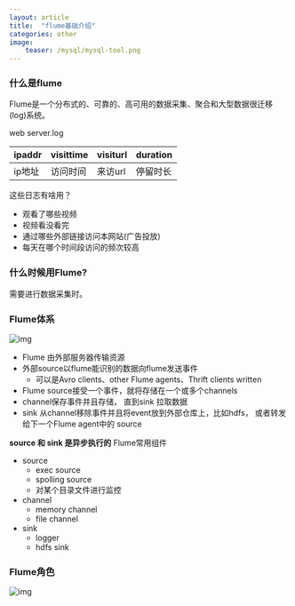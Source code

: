 ```yaml
---
layout: article
title:  "flume基础介绍"
categories: other
image:
    teaser: /mysql/mysql-tool.png
---
```


### 什么是flume

Flume是一个分布式的、可靠的、高可用的数据采集、聚合和大型数据很迁移(log)系统。    

web server.log  


ipaddr | visittime | visiturl | duration
---|---|---|---
ip地址 | 访问时间 | 来访url | 停留时长

这些日志有啥用？
- 观看了哪些视频
- 视频看没看完
- 通过哪些外部链接访问本网站(广告投放)
- 每天在哪个时间段访问的频次较高


### 什么时候用Flume?
需要进行数据采集时。

### Flume体系
![img](https://xlactive-1258062314.cos.ap-chengdu.myqcloud.com/a_flume.png)
- Flume 由外部服务器传输资源
- 外部source以flume能识别的数据向flume发送事件
    - 可以是Avro clients、other Flume agents、Thrift clients written
- Flume source接受一个事件，就将存储在一个或多个channels
- channel保存事件并且存储， 直到sink 拉取数据
- sink 从channel移除事件并且将event放到外部仓库上，比如hdfs， 或者转发给下一个Flume agent中的 source

**source 和 sink 是异步执行的**
Flume常用组件
- source
    - exec source
    - spolling source
    - 对某个目录文件进行监控
- channel
    - memory channel
    - file channel
- sink
    - logger
    - hdfs sink
    
### Flume角色
![img](https://xlactive-1258062314.cos.ap-chengdu.myqcloud.com/Flume%E6%B5%81%E7%A8%8B%E5%9B%BE.png)